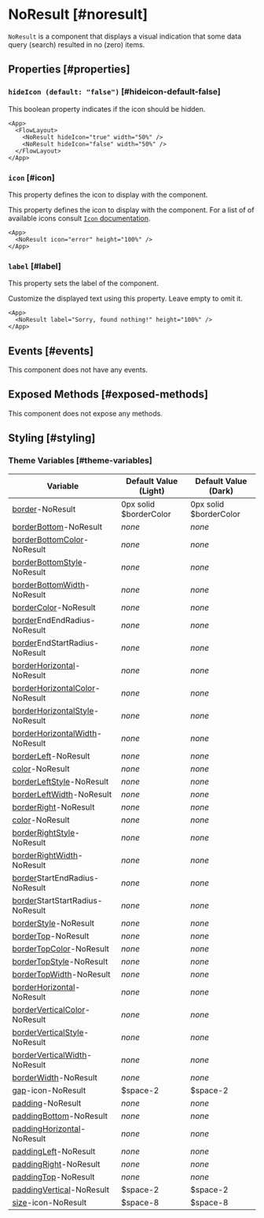# NoResult [#noresult]

`NoResult` is a component that displays a visual indication that some data query (search) resulted in no (zero) items.

## Properties [#properties]

### `hideIcon (default: "false")` [#hideicon-default-false]

This boolean property indicates if the icon should be hidden.

```xmlui-pg copy display name="Example: hideIcon"
<App>
  <FlowLayout>
    <NoResult hideIcon="true" width="50%" />
    <NoResult hideIcon="false" width="50%" />
  </FlowLayout>
</App>
```

### `icon` [#icon]

This property defines the icon to display with the component.

This property defines the icon to display with the component. For a list of of available icons consult [`Icon` documentation](./Icon.mdx).

```xmlui-pg copy display name="Example: icon"
<App>
  <NoResult icon="error" height="100%" />
</App>
```

### `label` [#label]

This property sets the label of the component.

Customize the displayed text using this property. Leave empty to omit it.

```xmlui-pg copy display name="Example: label"
<App>
  <NoResult label="Sorry, found nothing!" height="100%" />
</App>
```

## Events [#events]

This component does not have any events.

## Exposed Methods [#exposed-methods]

This component does not expose any methods.

## Styling [#styling]

### Theme Variables [#theme-variables]

| Variable | Default Value (Light) | Default Value (Dark) |
| --- | --- | --- |
| [border](../styles-and-themes/common-units/#border)-NoResult | 0px solid $borderColor | 0px solid $borderColor |
| [borderBottom](../styles-and-themes/common-units/#border)-NoResult | *none* | *none* |
| [borderBottomColor](../styles-and-themes/common-units/#color)-NoResult | *none* | *none* |
| [borderBottomStyle](../styles-and-themes/common-units/#border-style)-NoResult | *none* | *none* |
| [borderBottomWidth](../styles-and-themes/common-units/#size)-NoResult | *none* | *none* |
| [borderColor](../styles-and-themes/common-units/#color)-NoResult | *none* | *none* |
| [border](../styles-and-themes/common-units/#border)EndEndRadius-NoResult | *none* | *none* |
| [border](../styles-and-themes/common-units/#border)EndStartRadius-NoResult | *none* | *none* |
| [borderHorizontal](../styles-and-themes/common-units/#border)-NoResult | *none* | *none* |
| [borderHorizontalColor](../styles-and-themes/common-units/#color)-NoResult | *none* | *none* |
| [borderHorizontalStyle](../styles-and-themes/common-units/#border-style)-NoResult | *none* | *none* |
| [borderHorizontalWidth](../styles-and-themes/common-units/#size)-NoResult | *none* | *none* |
| [borderLeft](../styles-and-themes/common-units/#border)-NoResult | *none* | *none* |
| [color](../styles-and-themes/common-units/#color)-NoResult | *none* | *none* |
| [borderLeftStyle](../styles-and-themes/common-units/#border-style)-NoResult | *none* | *none* |
| [borderLeftWidth](../styles-and-themes/common-units/#size)-NoResult | *none* | *none* |
| [borderRight](../styles-and-themes/common-units/#border)-NoResult | *none* | *none* |
| [color](../styles-and-themes/common-units/#color)-NoResult | *none* | *none* |
| [borderRightStyle](../styles-and-themes/common-units/#border-style)-NoResult | *none* | *none* |
| [borderRightWidth](../styles-and-themes/common-units/#size)-NoResult | *none* | *none* |
| [border](../styles-and-themes/common-units/#border)StartEndRadius-NoResult | *none* | *none* |
| [border](../styles-and-themes/common-units/#border)StartStartRadius-NoResult | *none* | *none* |
| [borderStyle](../styles-and-themes/common-units/#border-style)-NoResult | *none* | *none* |
| [borderTop](../styles-and-themes/common-units/#border)-NoResult | *none* | *none* |
| [borderTopColor](../styles-and-themes/common-units/#color)-NoResult | *none* | *none* |
| [borderTopStyle](../styles-and-themes/common-units/#border-style)-NoResult | *none* | *none* |
| [borderTopWidth](../styles-and-themes/common-units/#size)-NoResult | *none* | *none* |
| [borderHorizontal](../styles-and-themes/common-units/#border)-NoResult | *none* | *none* |
| [borderVerticalColor](../styles-and-themes/common-units/#color)-NoResult | *none* | *none* |
| [borderVerticalStyle](../styles-and-themes/common-units/#border-style)-NoResult | *none* | *none* |
| [borderVerticalWidth](../styles-and-themes/common-units/#size)-NoResult | *none* | *none* |
| [borderWidth](../styles-and-themes/common-units/#size)-NoResult | *none* | *none* |
| [gap](../styles-and-themes/common-units/#size)-icon-NoResult | $space-2 | $space-2 |
| [padding](../styles-and-themes/common-units/#size)-NoResult | *none* | *none* |
| [paddingBottom](../styles-and-themes/common-units/#size)-NoResult | *none* | *none* |
| [paddingHorizontal](../styles-and-themes/common-units/#size)-NoResult | *none* | *none* |
| [paddingLeft](../styles-and-themes/common-units/#size)-NoResult | *none* | *none* |
| [paddingRight](../styles-and-themes/common-units/#size)-NoResult | *none* | *none* |
| [paddingTop](../styles-and-themes/common-units/#size)-NoResult | *none* | *none* |
| [paddingVertical](../styles-and-themes/common-units/#size)-NoResult | $space-2 | $space-2 |
| [size](../styles-and-themes/common-units/#size)-icon-NoResult | $space-8 | $space-8 |
